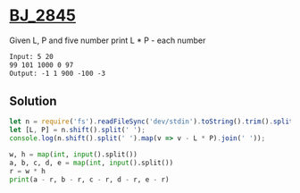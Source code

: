 # [BJ_2845](https://acmicpc.net/problem/2845)

Given L, P and five number print L * P - each number

```txt
Input: 5 20
99 101 1000 0 97
Output: -1 1 900 -100 -3
```

## Solution

```js
let n = require('fs').readFileSync('dev/stdin').toString().trim().split('\n')
let [L, P] = n.shift().split(' ');
console.log(n.shift().split(' ').map(v => v - L * P).join(' '));
```

```py
w, h = map(int, input().split())
a, b, c, d, e = map(int, input().split())
r = w * h
print(a - r, b - r, c - r, d - r, e - r)
```
